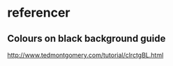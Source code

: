 # referencer

## Colours on black background guide
http://www.tedmontgomery.com/tutorial/clrctgBL.html
